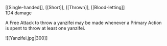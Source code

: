 [[Single-handed]], [[Short]], [[Thrown]], [[Blood-letting]]<br>1D4 damage

A Free Attack to throw a yanzifei may be made whenever a Primary Action is spent to throw at least one yanzifei.

![[Yanzifei.jpg|300]]